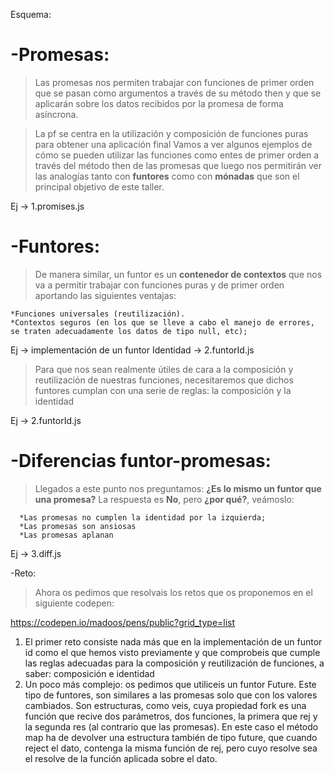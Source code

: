 Esquema:

  -Promesas: 
  ===========================================================================================================
  >Las promesas nos permiten trabajar con funciones de primer orden que se pasan como argumentos a través de su método
  >then y que se aplicarán sobre los datos recibidos por la promesa de forma asíncrona.

  >La pf se centra en la utilización y composición de funciones puras para obtener una aplicación final
  >Vamos a ver algunos ejemplos de cómo se pueden utilizar las funciones como entes de primer orden
  >a través del método then de las promesas que luego nos permitirán ver las analogías tanto con **funtores**
  >como con **mónadas** que son el principal objetivo de este taller.

  Ej -> 1.promises.js

 -Funtores: 
 ===========================================================================================================
 >De manera similar, un funtor es un __contenedor de contextos__ que nos va a permitir trabajar con funciones puras y de primer orden
 >aportando las siguientes ventajas:

    *Funciones universales (reutilización).
    *Contextos seguros (en los que se lleve a cabo el manejo de errores, se traten adecuadamente los datos de tipo null, etc);

  Ej -> implementación de un funtor Identidad -> 2.funtorId.js

  >Para que nos sean realmente útiles de cara a la composición y reutilización de nuestras funciones, necesitaremos que dichos funtores cumplan
  >con una serie de reglas: la composición y la identidad

  Ej -> 2.funtorId.js

  -Diferencias funtor-promesas:
  ===========================================================================================================
  >Llegados a este punto nos preguntamos: __¿Es lo mismo un funtor que una promesa?__
  >La respuesta es __No__, pero __¿por qué?__, veámoslo:

      *Las promesas no cumplen la identidad por la izquierda;
      *Las promesas son ansiosas
      *Las promesas aplanan

  Ej -> 3.diff.js

  -Reto:

  >Ahora os pedimos que resolvais los retos que os proponemos en el siguiente codepen:

  https://codepen.io/madoos/pens/public?grid_type=list

  1. El primer reto consiste nada más que en la implementación de un funtor id como el que hemos visto previamente y que comprobeis que cumple las reglas adecuadas para la composición y reutilización de funciones, a saber: composición e identidad
  2. Un poco más complejo: os pedimos que utiliceis un funtor Future. Este tipo de funtores, son similares a las promesas solo que con los valores cambiados. Son estructuras, como veis, cuya propiedad fork es una función que recive dos parámetros, dos funciones, la primera que rej y la segunda res (al contrario que las promesas). En este caso el método map ha de devolver una estructura también de tipo future, que cuando reject el dato, contenga la misma función de rej, pero cuyo resolve sea el resolve de la función aplicada sobre el dato.

